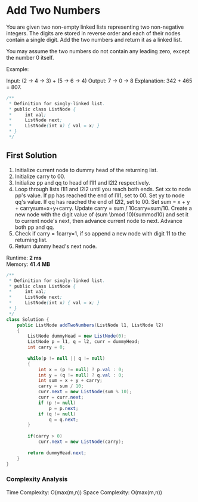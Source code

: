 # Add Two Numbers

You are given two non-empty linked lists representing two non-negative integers. The digits are stored in reverse order and each of their nodes contain a single digit. Add the two numbers and return it as a linked list.

You may assume the two numbers do not contain any leading zero, except the number 0 itself.

Example:

Input: (2 -> 4 -> 3) + (5 -> 6 -> 4)
Output: 7 -> 0 -> 8
Explanation: 342 + 465 = 807.

```java
/**
 * Definition for singly-linked list.
 * public class ListNode {
 *     int val;
 *     ListNode next;
 *     ListNode(int x) { val = x; }
 * }
 */
```

## First Solution

1. Initialize current node to dummy head of the returning list.
2. Initialize carry to 00.
3. Initialize pp and qq to head of l1l1 and l2l2 respectively.
4. Loop through lists l1l1 and l2l2 until you reach both ends.
   Set xx to node pp's value. If pp has reached the end of l1l1, set to 00.
   Set yy to node qq's value. If qq has reached the end of l2l2, set to 00.
   Set sum = x + y + carrysum=x+y+carry.
   Update carry = sum / 10carry=sum/10.
   Create a new node with the digit value of (sum \bmod 10)(summod10) and set it to current node's next, then advance current node to next.
   Advance both pp and qq.
5. Check if carry = 1carry=1, if so append a new node with digit 11 to the returning list.
6. Return dummy head's next node.
 
Runtime: **2 ms**  
Memory: **41.4 MB**

```java
/**
 * Definition for singly-linked list.
 * public class ListNode {
 *     int val;
 *     ListNode next;
 *     ListNode(int x) { val = x; }
 * }
 */
class Solution {
    public ListNode addTwoNumbers(ListNode l1, ListNode l2) 
    {
        ListNode dummyHead = new ListNode(0);
        ListNode p = l1, q = l2, curr = dummyHead;
        int carry = 0;
        
        while(p != null || q != null)
        {
            int x = (p != null) ? p.val : 0;
            int y = (q != null) ? q.val : 0;
            int sum = x + y + carry;
            carry = sum / 10;
            curr.next = new ListNode(sum % 10);
            curr = curr.next;
            if (p != null)
                p = p.next;
            if (q != null)
                q = q.next;
        }
        
        if(carry > 0)
            curr.next = new ListNode(carry);
        
        return dummyHead.next;
    }
}
```
### Complexity Analysis
Time Complexity: O(max(m,n))
Space Complexity: O(max(m,n))
